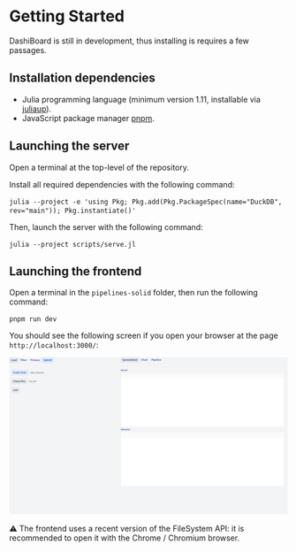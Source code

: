 # Getting Started

DashiBoard is still in development, thus installing is requires a few passages.

## Installation dependencies

- Julia programming language (minimum version 1.11, installable via [juliaup](https://github.com/JuliaLang/juliaup)).
- JavaScript package manager [pnpm](https://pnpm.io/).

## Launching the server

Open a terminal at the top-level of the repository.

Install all required dependencies with the following command:

```
julia --project -e 'using Pkg; Pkg.add(Pkg.PackageSpec(name="DuckDB", rev="main")); Pkg.instantiate()'
```

Then, launch the server with the following command:

```
julia --project scripts/serve.jl
```

## Launching the frontend

Open a terminal in the `pipelines-solid` folder, then run the following command:

```
pnpm run dev
```

You should see the following screen if you open your browser at the page `http://localhost:3000/`:

![GUI homepage](assets/load.png)

⚠️ The frontend uses a recent version of the FileSystem API:
it is recommended to open it with the Chrome / Chromium browser.
